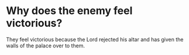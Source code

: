 # Why does the enemy feel victorious?

They feel victorious because the Lord rejected his altar and has given the walls of the palace over to them.
